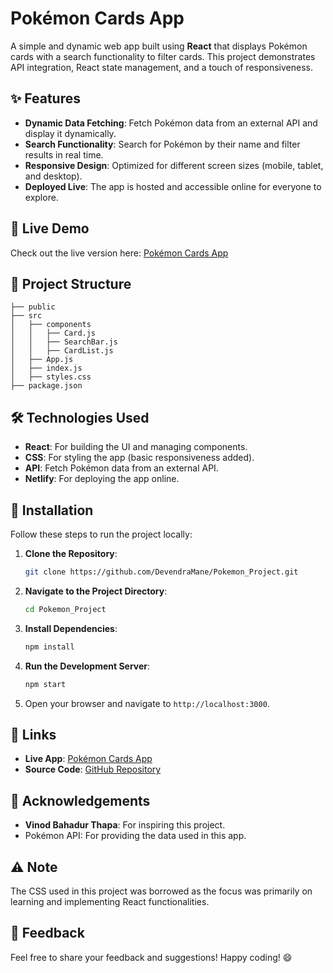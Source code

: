 # Pokémon Cards App

A simple and dynamic web app built using **React** that displays Pokémon cards with a search functionality to filter cards. This project demonstrates API integration, React state management, and a touch of responsiveness.

## ✨ Features

- **Dynamic Data Fetching**: Fetch Pokémon data from an external API and display it dynamically.
- **Search Functionality**: Search for Pokémon by their name and filter results in real time.
- **Responsive Design**: Optimized for different screen sizes (mobile, tablet, and desktop).
- **Deployed Live**: The app is hosted and accessible online for everyone to explore.

## 🚀 Live Demo

Check out the live version here: [Pokémon Cards App](https://effulgent-cannoli-b0d864.netlify.app/)

## 📂 Project Structure

```
├── public
├── src
│   ├── components
│   │   ├── Card.js
│   │   ├── SearchBar.js
│   │   ├── CardList.js
│   ├── App.js
│   ├── index.js
│   ├── styles.css
├── package.json
```

## 🛠️ Technologies Used

- **React**: For building the UI and managing components.
- **CSS**: For styling the app (basic responsiveness added).
- **API**: Fetch Pokémon data from an external API.
- **Netlify**: For deploying the app online.

## 📜 Installation

Follow these steps to run the project locally:

1. **Clone the Repository**:
   ```bash
   git clone https://github.com/DevendraMane/Pokemon_Project.git
   ```

2. **Navigate to the Project Directory**:
   ```bash
   cd Pokemon_Project
   ```

3. **Install Dependencies**:
   ```bash
   npm install
   ```

4. **Run the Development Server**:
   ```bash
   npm start
   ```

5. Open your browser and navigate to `http://localhost:3000`.

## 🔗 Links

- **Live App**: [Pokémon Cards App](https://effulgent-cannoli-b0d864.netlify.app/)
- **Source Code**: [GitHub Repository](https://github.com/DevendraMane/Pokemon_Project)

## 📝 Acknowledgements

- **Vinod Bahadur Thapa**: For inspiring this project.
- Pokémon API: For providing the data used in this app.

## ⚠️ Note

The CSS used in this project was borrowed as the focus was primarily on learning and implementing React functionalities.

## 📧 Feedback

Feel free to share your feedback and suggestions! Happy coding! 😄
